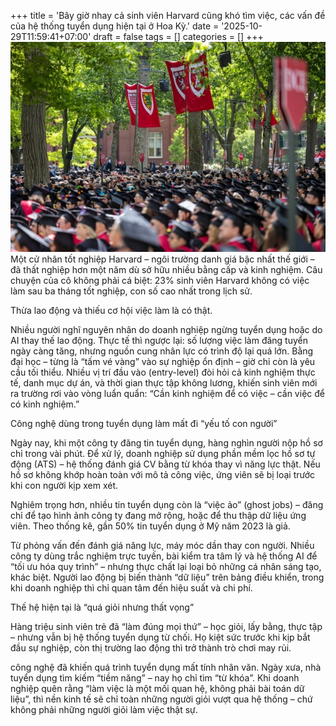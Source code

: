 +++
title = 'Bây giờ nhay cả sinh viên Harvard cũng khó tìm việc, các vấn đề của hệ thống tuyển dụng hiện tại ở Hoa Kỳ.'
date = '2025-10-29T11:59:41+07:00'
draft = false
tags = []
categories = []
+++
![sinh viên Hardvard](sinh-vien-hardvard.jpg)
Một cử nhân tốt nghiệp Harvard – ngôi trường danh giá bậc nhất thế giới – đã thất nghiệp hơn một năm dù sở hữu nhiều bằng cấp và kinh nghiệm. Câu chuyện của cô không phải cá biệt: 23% sinh viên Harvard không có việc làm sau ba tháng tốt nghiệp, con số cao nhất trong lịch sử.

Thừa lao động và thiếu cơ hội việc làm là có thật.

Nhiều người nghĩ nguyên nhân do doanh nghiệp ngừng tuyển dụng hoặc do AI thay thế lao động. Thực tế thì ngược lại: số lượng việc làm đăng tuyển ngày càng tăng, nhưng nguồn cung nhân lực có trình độ lại quá lớn.
Bằng đại học – từng là “tấm vé vàng” vào sự nghiệp ổn định – giờ chỉ còn là yêu cầu tối thiểu. Nhiều vị trí đầu vào (entry-level) đòi hỏi cả kinh nghiệm thực tế, danh mục dự án, và thời gian thực tập không lương, khiến sinh viên mới ra trường rơi vào vòng luẩn quẩn: “Cần kinh nghiệm để có việc – cần việc để có kinh nghiệm.”

Công nghệ dùng trong tuyển dụng làm mất đi “yếu tố con người” 

Ngày nay, khi một công ty đăng tin tuyển dụng, hàng nghìn người nộp hồ sơ chỉ trong vài phút. Để xử lý, doanh nghiệp sử dụng phần mềm lọc hồ sơ tự động (ATS) – hệ thống đánh giá CV bằng từ khóa thay vì năng lực thật.
Nếu hồ sơ không khớp hoàn toàn với mô tả công việc, ứng viên sẽ bị loại trước khi con người kịp xem xét.

Nghiêm trọng hơn, nhiều tin tuyển dụng còn là “việc ảo” (ghost jobs) – đăng chỉ để tạo hình ảnh công ty đang mở rộng, hoặc để thu thập dữ liệu ứng viên. Theo thống kê, gần 50% tin tuyển dụng ở Mỹ năm 2023 là giả.

Từ phỏng vấn đến đánh giá năng lực, máy móc dần thay con người. Nhiều công ty dùng trắc nghiệm trực tuyến, bài kiểm tra tâm lý và hệ thống AI để “tối ưu hóa quy trình” – nhưng thực chất lại loại bỏ những cá nhân sáng tạo, khác biệt.
Người lao động bị biến thành “dữ liệu” trên bảng điều khiển, trong khi doanh nghiệp thì chỉ quan tâm đến hiệu suất và chi phí.

Thế hệ hiện tại là “quá giỏi nhưng thất vọng”

Hàng triệu sinh viên trẻ đã “làm đúng mọi thứ” – học giỏi, lấy bằng, thực tập – nhưng vẫn bị hệ thống tuyển dụng từ chối. Họ kiệt sức trước khi kịp bắt đầu sự nghiệp, còn thị trường lao động thì trở thành trò chơi may rủi.

công nghệ đã khiến quá trình tuyển dụng mất tính nhân văn.
Ngày xưa, nhà tuyển dụng tìm kiếm “tiềm năng” – nay họ chỉ tìm “từ khóa”. Khi doanh nghiệp quên rằng “làm việc là một mối quan hệ, không phải bài toán dữ liệu”, thì nền kinh tế sẽ chỉ toàn những người giỏi vượt qua hệ thống – chứ không phải những người giỏi làm việc thật sự.